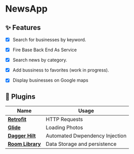 # NewsApp






## ✨ Features
- [x] Search for businesses by keyword.
- [x] Fire Base Back End As Service
- [x] Search news by category.
- [x] Add bussiness to favorites (work in progress).
- [x] Display businesses on Google maps







## 🔌 Plugins

| Name                                                    | Usage                                               |
| ------------------------------------------------------- | --------------------------------------------------- |
| [**Retrofit**](https://square.github.io/retrofit/)      | HTTP Requests                                       |
| [**Glide**](https://bumptech.github.io/glide/)          | Loading Photos                                      |
| [**Dagger Hilt**](https://developer.android.com/training/dependency-injection/hilt-android/)| Automated Dwpendency Injection                |
| [**Room Library**](https://developer.android.com/jetpack/androidx/releases/room)| Data Storage and persistence|
